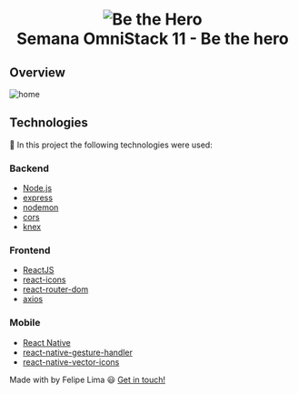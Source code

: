 <h1 align="center">
    <img alt="Be the Hero" src="https://user-images.githubusercontent.com/26943148/77580892-822abc80-6ebb-11ea-9658-a574b1721a65.png" />
    <br />
    Semana OmniStack 11 - Be the hero
</h1>

## Overview

![home](https://user-images.githubusercontent.com/26943148/77581732-03368380-6ebd-11ea-817d-a363625317e8.png)

## Technologies

:hammer: In this project the following technologies were used:

### Backend

- [Node.js](https://nodejs.org)
- [express](https://expressjs.com/)
- [nodemon](https://nodemon.io/)
- [cors](https://developer.mozilla.org/pt-BR/docs/Web/HTTP/Controle_Acesso_CORS)
- [knex](http://knexjs.org/)


### Frontend

- [ReactJS](https://reactjs.org/)
- [react-icons](https://react-icons.netlify.com/#/)
- [react-router-dom](https://reacttraining.com/react-router/web/guides/quick-start)
- [axios](https://github.com/axios/axios)

### Mobile

- [React Native](https://facebook.github.io/react-native/)
- [react-native-gesture-handler](https://kmagiera.github.io/react-native-gesture-handler/docs/getting-started.html)
- [react-native-vector-icons](https://github.com/oblador/react-native-vector-icons)


Made with by Felipe Lima :smiley: [Get in touch!](https://www.linkedin.com/in/felipe-lima-00bb62171/)
